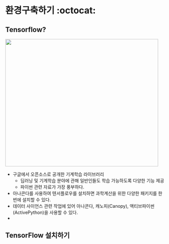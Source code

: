 # 환경구축하기 :octocat:
## Tensorflow?
<img width="480" height="400" src="https://upload.wikimedia.org/wikipedia/commons/thumb/1/11/TensorFlowLogo.svg/1200px-TensorFlowLogo.svg.png"></img>
- 구글에서 오픈소스로 공개한 기계학습 라이브러리
	- 딥러닝 및 기계학습 분야에 관해 일반인들도 학습 가능하도록 다양한 기능 제공
	- 파이썬 관련 자료가 가장 풍부하다.
- 아나콘다를 사용하여 텐서플로우를 설치하면 과학계산을 위한 다양한 패키지를 한번에 설치할 수 있다.
- 데이터 사이언스 관련 작업에 있어 아나콘다, 캐노피(Canopy), 액티브파이썬(ActivePython)을 사용할 수 있다.
- 

## TensorFlow 설치하기








